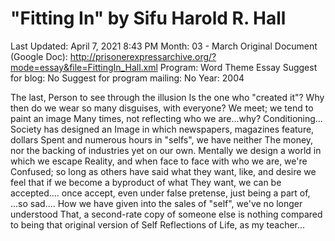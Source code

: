 # "Fitting In" by Sifu Harold R. Hall

Last Updated: April 7, 2021 8:43 PM
Month: 03 - March
Original Document (Google Doc): http://prisonerexpressarchive.org/?mode=essay&file=FittingIn_Hall.xml
Program: Word Theme Essay
Suggest for blog: No
Suggest for program mailing: No
Year: 2004

The last, Person to see through the illusion Is the one who "created it"? Why then do we wear so many disguises, with everyone? We meet; we tend to paint an image Many times, not reflecting who we are...why? Conditioning... Society has designed an Image in which newspapers, magazines feature, dollars Spent and numerous hours in "selfs", we have neither The money, nor the backing of industries yet on our own. Mentally we design a world in which we escape Reality, and when face to face with who we are, we're Confused; so long as others have said what they want, like, and desire we feel that if we become a byproduct of what They want, we can be accepted.... once accept, even under false pretense, just being a part of, ...so sad.... How we have given into the sales of "self", we've no longer understood That, a second-rate copy of someone else is nothing compared to being that original version of Self Reflections of Life, as my teacher...